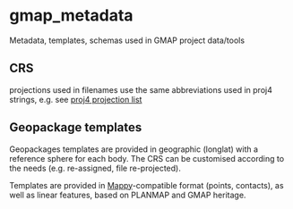# gmap_metadata
Metadata, templates, schemas used in GMAP project data/tools

## CRS
projections used in filenames use the same abbreviations used in proj4 strings, e.g. see [proj4 projection list](https://proj.org/operations/projections/index.html)

## Geopackage templates

Geopackages templates are provided in geographic (longlat) with a reference sphere for each body. The CRS can be customised according to the needs (e.g. re-assigned, file re-projected).

Templates are provided in [Mappy](https://github.com/europlanet-gmap/mappy)-compatible format (points, contacts), as well as linear features, based on PLANMAP and GMAP heritage.
